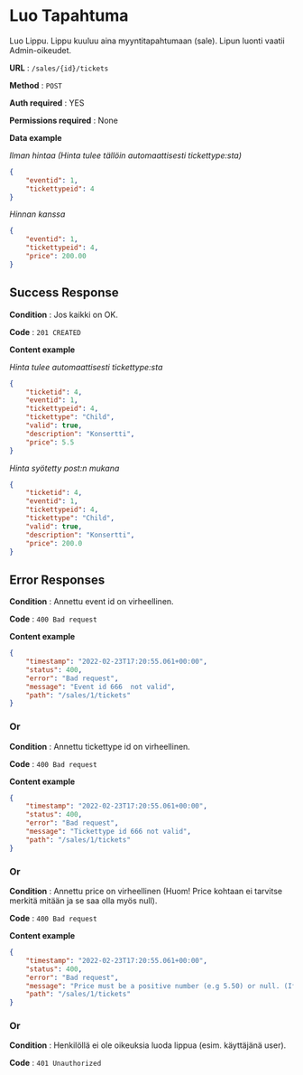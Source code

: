 # Luo Tapahtuma

Luo Lippu. Lippu kuuluu aina myyntitapahtumaan (sale). Lipun luonti vaatii Admin-oikeudet.

**URL** : `/sales/{id}/tickets`

**Method** : `POST`

**Auth required** : YES

**Permissions required** : None

**Data example** 

*Ilman hintaa (Hinta tulee tällöin automaattisesti tickettype:sta)*

```json
{
    "eventid": 1,
    "tickettypeid": 4
}
```

*Hinnan kanssa*
```json
{
    "eventid": 1,
    "tickettypeid": 4,
    "price": 200.00
}
```

## Success Response

**Condition** : Jos kaikki on OK.

**Code** : `201 CREATED`

**Content example**

*Hinta tulee automaattisesti tickettype:sta*
```json
{
    "ticketid": 4,
    "eventid": 1,
    "tickettypeid": 4,
    "tickettype": "Child",
    "valid": true,
    "description": "Konsertti",
    "price": 5.5
}
```
*Hinta syötetty post:n mukana*
```json
{
    "ticketid": 4,
    "eventid": 1,
    "tickettypeid": 4,
    "tickettype": "Child",
    "valid": true,
    "description": "Konsertti",
    "price": 200.0
}
```

## Error Responses

**Condition** : Annettu event id on virheellinen.

**Code** : `400 Bad request`

**Content example**

```json
{
    "timestamp": "2022-02-23T17:20:55.061+00:00",
    "status": 400,
    "error": "Bad request",    
    "message": "Event id 666  not valid",
    "path": "/sales/1/tickets"
}
```

### Or

**Condition** : Annettu tickettype id on virheellinen.

**Code** : `400 Bad request`

**Content example**

```json
{
    "timestamp": "2022-02-23T17:20:55.061+00:00",
    "status": 400,
    "error": "Bad request",    
    "message": "Tickettype id 666 not valid",
    "path": "/sales/1/tickets"
}
```

### Or

**Condition** : Annettu price on virheellinen (Huom! Price kohtaan ei tarvitse merkitä mitään ja se saa olla myös null).

**Code** : `400 Bad request`

**Content example**

```json
{
    "timestamp": "2022-02-23T17:20:55.061+00:00",
    "status": 400,
    "error": "Bad request",    
    "message": "Price must be a positive number (e.g 5.50) or null. (If null, price is set automatically according to tickettype)",
    "path": "/sales/1/tickets"
}
```
### Or

**Condition** : Henkilöllä ei ole oikeuksia luoda lippua (esim. käyttäjänä user).

**Code** : `401 Unauthorized`
